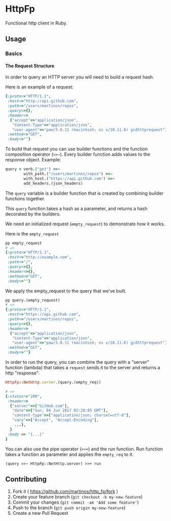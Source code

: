 # HttpFp

Functional http client in Ruby.

## Usage

### Basics 

#### The Request Structure

In order to query an HTTP server you will need to build a request hash.

Here is an example of a request:

```ruby
{:proto=>"HTTP/1.1",
 :host=>"http://api.github.com",
 :path=>"/users/martinos/repos",
 :query=>{},
 :header=>
  {"accept"=>"application/json",
   "Content-Type"=>"application/json",
   "user-agent"=>"paw/3.0.11 (macintosh; os x/10.11.6) gcdhttprequest"},
 :method=>"GET",
 :body=>""}
```

To build that request you can use builder functions and the function composition operator (`>>~`). Every builder function adds values to the response object.  Example: 

```ruby
query = verb.("get") >>~ 
        with_path.("/users/martinos/repos") >>~ 
        with_host.("https://api.github.com") >>~ 
        add_headers.(json_headers)
```
The `query` variable is a builder function that is created by combining builder functions together.

This `query` function takes a hash as a parameter, and returns a hash decorated by the builders.
 
We need an initialized request (`empty_request`) to demonstrate how it works.

Here is the `empty_request`
```ruby
pp empty_request
# => 
{:proto=>"HTTP/1.1",
 :host=>"http://example.com",
 :path=>"/",
 :query=>{},
 :header=>{},
 :method=>"GET",
 :body=>""}
```

We apply the empty_request to the query that we've built.
```ruby
pp query.(empty_request)
# => 
{:proto=>"HTTP/1.1",
 :host=>"https://api.github.com",
 :path=>"/users/martinos/repos",
 :query=>{},
 :header=>
  {"accept"=>"application/json",
   "Content-Type"=>"application/json",
   "user-agent"=>"paw/3.0.11 (macintosh; os x/10.11.6) gcdhttprequest"},
 :method=>"GET",
 :body=>""}
```
In order to run the query, you can combine the query with a "server" function (lambda) that takes a `request` sends it to the server and returns a http "response".

```ruby
HttpFp::NetHttp.server.(query.(empty_req))

# => 
{:status=>"200",
 :header=>
  {"server"=>["GitHub.com"],
   "date"=>["Sun, 04 Jun 2017 02:20:05 GMT"],
   "content-type"=>["application/json; charset=utf-8"],
   "vary"=>["Accept", "Accept-Encoding"], 
    ...},
  }
 :body => "{...}"
}

```

You can also use the pipe operator (`>>+`) and the run function. Run function takes a function as parameter and applies the `empty_req` to it.


```
(query >>~ HttpFp::NetHttp.server) >>+ run
```


## Contributing

1. Fork it ( https://github.com/martinos/http_fp/fork )
2. Create your feature branch (`git checkout -b my-new-feature`)
3. Commit your changes (`git commit -am 'Add some feature'`)
4. Push to the branch (`git push origin my-new-feature`)
5. Create a new Pull Request

